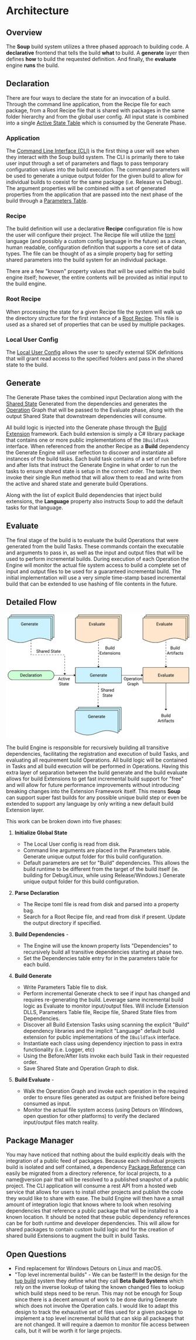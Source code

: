 
# Architecture

## Overview
The **Soup** build system utilizes a three phased approach to building code. A **declarative** frontend that tells the build **what** to build. A **generate** layer then defines **how** to build the requested definition. And finally, the **evaluate** engine **runs** the build.

## Declaration
There are four ways to declare the state for an invocation of a build. Through the command line application, from the Recipe file for each package, from a Root Recipe file that is shared with packages in the same folder hierarchy and from the global user config. All input state is combined into a single [Active State Table](Architecture/Active-State-Table.md) which is consumed by the Generate Phase.

### Application
The [Command Line Interface (CLI)](CLI.md) is the first thing a user will see when they interact with the Soup build system. The CLI is primarily there to take user input through a set of parameters and flags to pass temporary configuration values into the build execution. The command parameters will be used to generate a unique output folder for the given build to allow for individual builds to coexist for the same package (i.e. Release vs Debug). The argument properties will be combined with a set of generated properties from the application that are passed into the next phase of the build through a [Parameters Table](Architecture/Parameters-Table.md).

### Recipe
The build definition will use a declarative **Recipe** configuration file is how the user will configure their project. The Recipe file will utilize the [toml](https://github.com/toml-lang/toml) language (and possibly a custom config language in the future) as a clean, human readable, configuration definition that supports a core set of data types. The file can be thought of as a simple property bag for setting shared parameters into the build system for an individual package.

There are a few "known" property values that will be used within the build engine itself; however, the entire contents will be provided as initial input to the build engine.

### Root Recipe
When processing the state for a given Recipe file the system will walk up the directory structure for the first instance of a [Root Recipe](Architecture/Root-Recipe.md). This file is used as a shared set of properties that can be used by multiple packages.

### Local User Config
The [Local User Config](Architecture/Local-User-Config.md) allows the user to specify external SDK definitions that will grant read access to the specified folders and pass in the shared state to the build.

## Generate
The Generate Phase takes the combined input Declaration along with the [Shared State](Shared-State-Table.md) Generated from the dependencies and generates the [Operation](Build-Operation.md) Graph that will be passed to the Evaluate phase, along with the output Shared State that downstream dependencies will consume.

All build logic is injected into the Generate phase through the [Build Extension](Build-Extension.md) framework. Each build extension is simply a C# library package that contains one or more public implementations of the `IBuildTask` interface. When referenced from the another Recipe as a **Build** dependency the Generate Engine will user reflection to discover and instantiate all instances of the build tasks. Each build task contains of a set of run before and after lists that instruct the Generate Engine in what order to run the tasks to ensure shared state is setup in the correct order. The tasks then invoke their single Run method that will allow them to read and write from the active and shared state and generate build Operations.

Along with the list of explicit Build dependencies that inject build extensions, the **Language** property also instructs Soup to add the default tasks for that language.

## Evaluate
The final stage of the build is to evaluate the build Operations that were generated from the build Tasks. These commands contain the executable and arguments to pass in, as well as the input and output files that will be used to perform incremental builds. During execution of each Operation the Engine will monitor the actual file system access to build a complete set of input and output files to be used for a guaranteed incremental build. The initial implementation will use a very simple time-stamp based incremental build that can be extended to use hashing of file contents in the future.

## Detailed Flow
![Flow Diagram for Soup Build](Architecture/Soup-Flow.svg)

The build Engine is responsible for recursively building all transitive dependencies, facilitating the registration and execution of build Tasks, and evaluating all requirement build Operations. All build logic will be contained in Tasks and all build execution will be performed in Operations. Having this extra layer of separation between the build generate and the build evaluate allows for build Extensions to get fast incremental build support for "free" and will allow for future performance improvements without introducing breaking changes into the Extension Framework itself. This means **Soup** can support super fast builds for any possible unique build step or even be extended to support any language by only writing a new default build Extension layer.

This work can be broken down into five phases:
1. **Initialize Global State**
    * The Local User config is read from disk. 
    * Command line arguments are placed in the Parameters table. Generate unique output folder for this build configuration.
    * Default parameters are set for "Build" dependencies. This allows the build runtime to be different from the target of the build itself (ie. building for Debug/Linux, while using Release/Windows.) Generate unique output folder for this build configuration.

1. **Parse Declaration**
    * The Recipe toml file is read from disk and parsed into a property bag.
    * Search for a Root Recipe file, and read from disk if present. Update the output directory if specified.

1. **Build Dependencies** -
    * The Engine will use the known property lists "Dependencies" to recursively build all transitive dependencies starting at phase two.
    * Set the Dependencies table entry for in the parameters table for each build.

1. **Build Generate**
    * Write Parameters Table file to disk.
    * Perform incremental Generate check to see if input has changed and requires re-generating the build. Leverage same incremental build logic as Evaluate to monitor input/output files. Will include Extension DLLS, Parameters Table file, Recipe file, Shared State files from Dependencies.
    * Discover all Build Extension Tasks using scanning the explicit "Build" dependency libraries and the implicit "Language" default build extension for public implementations of the `IBuildTask` interface.
    * Instantiate each class using dependency injection to pass in extra functionality (i.e. Logger, etc)
    * Using the Before/After lists invoke each build Task in their requested order.
    * Save Shared State and Operation Graph to disk.

1. **Build Evaluate** -
    * Walk the Operation Graph and invoke each operation in the required order to ensure files generated as output are finished before being consumed as input.
    * Monitor the actual file system access (using Detours on Windows, open question for other platforms) to verify the declared input/output files match reality.

## Package Manager
You may have noticed that nothing about the build explicitly deals with the integration of a public feed of packages. Because each individual projects build is isolated and self contained, a dependency [Package Reference](Package-Reference.md) can easily be migrated from a directory reference, for local projects, to a name@version pair that will be resolved to a published snapshot of a public project. The CLI application will consume a rest API from a hosted web service that allows for users to install other projects and publish the code they would like to share with ease. The build Engine will then have a small amount of integration logic that knows where to look when resolving dependencies that reference a public package that will be installed to a known location. It should be noted that these public dependency references can be for both runtime and developer dependencies. This will allow for shared packages to contain custom build logic and for the creation of shared build Extensions to augment the built in build Tasks.

## Open Questions
* Find replacement for Windows Detours on Linux and macOS.
* "Top level incremental builds" - We can be faster!!! In the design for the [tup build](http://gittup.org/tup/build_system_rules_and_algorithms.pdf) system they define what they call **Beta Build Systems** which rely on the inverse lookup of taking the known changed files to lookup which build steps need to be rerun. This may not be enough for Soup since there is a decent amount of work to be done during Generate which does not involve the Operation calls. I would like to adapt this design to track the exhaustive set of files used for a given package to implement a top level incremental build that can skip all packages that are not changed. It will require a daemon to monitor file access between calls, but it will be worth it for large projects.